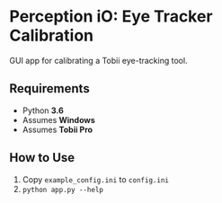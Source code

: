 # Perception iO: Eye Tracker Calibration

GUI app for calibrating a Tobii eye-tracking tool.

## Requirements

* Python **3.6**
* Assumes **Windows**
* Assumes **Tobii Pro**

## How to Use

1. Copy `example_config.ini` to `config.ini`
2. `python app.py --help`
